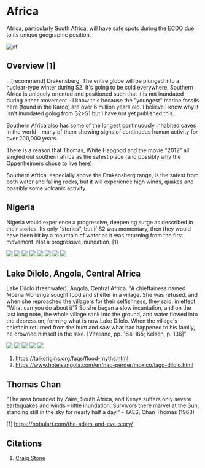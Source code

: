 # Africa

Africa, particularly South Africa, will have safe spots during the ECDO due to its unique geographic position.

![af](img/africa-elevation.png "af")

## Overview [1]

...[recommend] Drakensberg. The entire globe will be plunged into a nuclear-type winter during S2. It's going to be cold everywhere. Southern Africa is uniquely oriented and positioned such that it is not inundated during either movement - I know this because the "youngest" marine fossils here (found in the Karoo) are over 6 million years old. I believe I know why it isn't inundated going from S2>S1 but I have not yet published this.

Southern Africa also has some of the longest continuously inhabited caves in the world - many of them showing signs of continuous human activity for over 200,000 years.

There is a reason that Thomas, White Hapgood and the movie "2012" all singled out southern africa as the safest place (and possibly why the Oppenheimers chose to live here).

Southern Africa, especially above the Drakensberg range, is the safest from both water and falling rocks, but it will experience high winds, quakes and possibly some volcanic activity.

## Nigeria

Nigeria would experience a progressive, deepening surge as described in their stories. Its only "stories", but if S2 was momentary, then they would have been hit by a mountain of water as it was returning from the first movement. Not a progressive inundation. [1]

![](img/nigeria1.jpg)
![](img/nigeria2.jpg)
![](img/nigeria3.jpg)
![](img/nigeria4.jpg)
![](img/nigeria5.jpg)
![](img/nigeria6.jpg)
![](img/nigeria7.jpg)
![](img/nigeria8.jpg)

## Lake Dilolo, Angola, Central Africa

Lake Dilolo (freshwater), Angola, Central Africa. "A chieftainess named Moena Monenga sought food and shelter in a village. She was refused, and when she reproached the villagers for their selfishness, they said, in effect, "What can you do about it"? So she began a slow incantation, and on the last long note, the whole village sank into the ground, and water flowed into the depression, forming what is now Lake Dilolo. When the village's chieftain returned from the hunt and saw what had happened to his family, he drowned himself in the lake. [Vitaliano, pp. 164-165; Kelsen, p. 136]"

![](img/dilolo1.jpg)
![](img/dilolo2.jpg)
![](img/dilolo3.jpg)
![](img/dilolo4.jpg)
![](img/dilolo5.jpg)

1. https://talkorigins.org/faqs/flood-myths.html
2. https://www.hoteisangola.com/en/nao-perder/moxico/lago-dilolo.html

## Thomas Chan

“The area bounded by Zaire, South Africa, and Kenya suffers only severe earthquakes and winds – little inundation. Survivors there marvel at the Sun, standing still in the sky for nearly half a day.” - TAES, Chan Thomas (1963)

[1] https://nobulart.com/the-adam-and-eve-story/

## Citations

1. [Craig Stone](https://nobulart.com)
